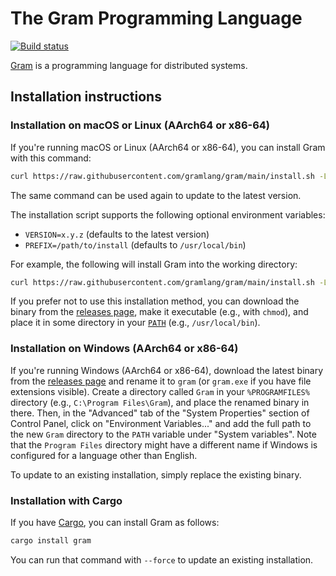 # The Gram Programming Language

[![Build status](https://github.com/gramlang/gram/workflows/Continuous%20integration/badge.svg?branch=main)](https://github.com/gramlang/gram/actions?query=branch%3Amain)

[Gram](https://www.gram.org) is a programming language for distributed systems.

## Installation instructions

### Installation on macOS or Linux (AArch64 or x86-64)

If you're running macOS or Linux (AArch64 or x86-64), you can install Gram with this command:

```sh
curl https://raw.githubusercontent.com/gramlang/gram/main/install.sh -LSfs | sh
```

The same command can be used again to update to the latest version.

The installation script supports the following optional environment variables:

- `VERSION=x.y.z` (defaults to the latest version)
- `PREFIX=/path/to/install` (defaults to `/usr/local/bin`)

For example, the following will install Gram into the working directory:

```sh
curl https://raw.githubusercontent.com/gramlang/gram/main/install.sh -LSfs | PREFIX=. sh
```

If you prefer not to use this installation method, you can download the binary from the [releases page](https://github.com/gramlang/gram/releases), make it executable (e.g., with `chmod`), and place it in some directory in your [`PATH`](https://en.wikipedia.org/wiki/PATH_\(variable\)) (e.g., `/usr/local/bin`).

### Installation on Windows (AArch64 or x86-64)

If you're running Windows (AArch64 or x86-64), download the latest binary from the [releases page](https://github.com/gramlang/gram/releases) and rename it to `gram` (or `gram.exe` if you have file extensions visible). Create a directory called `Gram` in your `%PROGRAMFILES%` directory (e.g., `C:\Program Files\Gram`), and place the renamed binary in there. Then, in the "Advanced" tab of the "System Properties" section of Control Panel, click on "Environment Variables..." and add the full path to the new `Gram` directory to the `PATH` variable under "System variables". Note that the `Program Files` directory might have a different name if Windows is configured for a language other than English.

To update to an existing installation, simply replace the existing binary.

### Installation with Cargo

If you have [Cargo](https://doc.rust-lang.org/cargo/), you can install Gram as follows:

```sh
cargo install gram
```

You can run that command with `--force` to update an existing installation.
